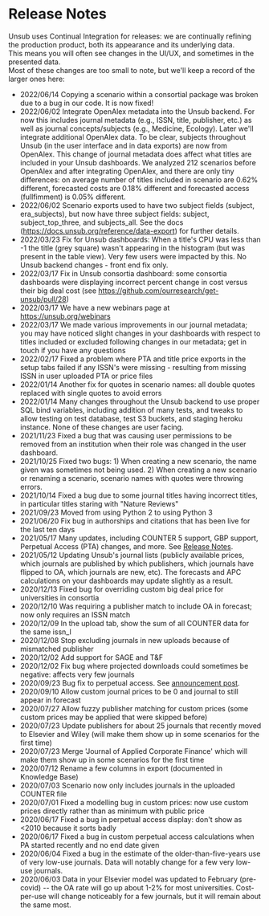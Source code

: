 # Release Notes

Unsub uses Continual Integration for releases: we are continually refining the production product, 
both its appearance and its underlying data.  
This means you will often see changes in the UI/UX, and sometimes in the presented data.  
Most of these changes are too small to note, but we'll keep a record of the larger ones here:

- 2022/06/14 Copying a scenario within a consortial package was broken due to a bug in our code. It is now fixed! 
- 2022/06/02 Integrate OpenAlex metadata into the Unsub backend. For now this includes journal metadata (e.g., ISSN, title, publisher, etc.) as well as journal concepts/subjects (e.g., Medicine, Ecology). Later we'll integrate additional OpenAlex data. To be clear, subjects throughout Unsub (in the user interface and in data exports) are now from OpenAlex. This change of journal metadata does affect what titles are included in your Unsub dashboards. We analyzed 212 scenarios before OpenAlex and after integrating OpenAlex, and there are only tiny differences: on average number of titles included in scenario are 0.62% different, forecasted costs are 0.18% different and forecasted access (fullfimment) is 0.05% different. 
- 2022/06/02 Scenario exports used to have two subject fields (subject, era_subjects), but now have three subject fields: subject, subject_top_three, and subjects_all. See the docs (https://docs.unsub.org/reference/data-export) for further details.
- 2022/03/23 Fix for Unsub dashboards: When a title's CPU was less than -1 the title (grey square) wasn't appearing in the histogram (but was present in the table view). Very few users were impacted by this. No Unsub backend changes - front end fix only.
- 2022/03/17 Fix in Unsub consortia dashboard: some consortia dashboards were displaying incorrect percent change in cost versus their big deal cost (see https://github.com/ourresearch/get-unsub/pull/28) 
- 2022/03/17 We have a new webinars page at https://unsub.org/webinars
- 2022/03/17 We made various improvements in our journal metadata; you may have noticed slight changes in your dashboards with respect to titles included or excluded following changes in our metadata; get in touch if you have any questions
- 2022/02/17 Fixed a problem where PTA and title price exports in the setup tabs failed if any ISSN's were missing - resulting from missing ISSN in user uploaded PTA or price files
- 2022/01/14 Another fix for quotes in scenario names: all double quotes replaced with single quotes to avoid errors
- 2022/01/14 Many changes throughout the Unsub backend to use proper SQL bind variables, including addition of many tests, and tweaks to allow testing on test database, test S3 buckets, and staging heroku instance. None of these changes are user facing.
- 2021/11/23 Fixed a bug that was causing user permissions to be removed from an institution when their role was changed in the user dashboard. 
- 2021/10/25 Fixed two bugs: 1) When creating a new scenario, the name given was sometimes not being used. 2) When creating a new scenario or renaming a scenario, scenario names with quotes were throwing errors. 
- 2021/10/14 Fixed a bug due to some journal titles having incorrect titles, in particular titles staring with "Nature Reviews"
- 2021/09/23 Moved from using Python 2 to using Python 3
- 2021/06/20 Fix bug in authorships and citations that has been live for the last ten days
- 2021/05/17 Many updates, including COUNTER 5 support, GBP support, Perpetual Access (PTA) changes, and more.  See [Release Notes](http://help.unsub.org/en/articles/5238375-release-notes-may-2021). 
- 2021/05/12 Updating Unsub's journal lists (publicly available prices, which journals are published by which publishers, which journals have flipped to OA, which journals are new, etc).  The forecasts and APC calculations on your dashboards may update slightly as a result.  
- 2020/12/13 Fixed bug for overriding custom big deal price for universities in consortia
- 2020/12/10 Was requiring a publisher match to include OA in forecast; now only requires an ISSN match
- 2020/12/09 In the upload tab, show the sum of all COUNTER data for the same issn_l
- 2020/12/08 Stop excluding journals in new uploads because of mismatched publisher
- 2020/12/02 Add support for SAGE and T&F
- 2020/12/02 Fix bug where projected downloads could sometimes be negative: affects very few journals
- 2020/09/23 Bug fix to perpetual access. See [announcement post](https://groups.google.com/g/unsub-announce/c/yaml_UADHa0).
- 2020/09/10 Allow custom journal prices to be 0 and journal to still appear in forecast
- 2020/07/27 Allow fuzzy publisher matching for custom prices (some custom prices may be applied that were skipped before)
- 2020/07/23 Update publishers for about 25 journals that recently moved to Elsevier and Wiley (will make them show up in some scenarios for the first time)
- 2020/07/23 Merge 'Journal of Applied Corporate Finance' which will make them show up in some scenarios for the first time
- 2020/07/12 Rename a few columns in export (documented in Knowledge Base)
- 2020/07/03 Scenario now only includes journals in the uploaded COUNTER file
- 2020/07/01 Fixed a modelling bug in custom prices: now use custom prices directly rather than as minimum with public price
- 2020/06/17 Fixed a bug in perpetual access display:  don't show as <2010 because it sorts badly
- 2020/06/17 Fixed a bug in custom perpetual access calculations when PA started recently and no end date given
- 2020/06/04 Fixed a bug in the estimate of the older-than-five-years use of very low-use journals.  Data will notably change for a few very low-use journals.
- 2020/06/03 Data in your Elsevier model was updated to February (pre-covid) -- the OA rate will go up about 1-2% for most universities. Cost-per-use will change noticeably for a few journals, but it will remain about the same most. 
